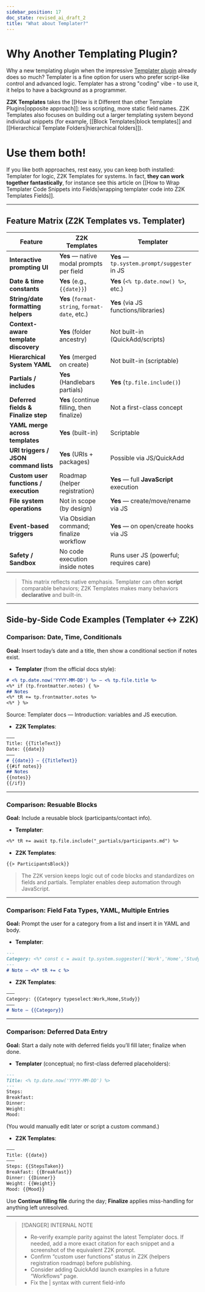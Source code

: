 ```yaml
---
sidebar_position: 17
doc_state: revised_ai_draft_2
title: "What about Templater?"
---
```



# Why Another Templating Plugin?
Why a new templating plugin when the impressive [Templater plugin](https://silentvoid13.github.io/Templater/) already does so much? Templater is a fine option for users who prefer script-like control and advanced logic. Templater has a strong "coding" vibe - to use it, it helps to have a background as a programmer. 

**Z2K Templates** takes the [[How is it Different than other Template Plugins|opposite approach]]: less scripting, more static field names. Z2K Templates also focuses on building out a larger templating system beyond individual snippets (for example, [[Block Templates|block templates]] and [[Hierarchical Template Folders|hierarchical folders]]).



# Use them both!
If you like both approaches, rest easy, you can keep both installed: Templater for logic, Z2K Templates for systems. In fact, **they can work together fantastically**, for instance see this article on [[How to Wrap Templater Code Snippets into Fields|wrapping templater code into Z2K Templates Fields]].




---

## Feature Matrix (Z2K Templates vs. Templater)

| Feature                               | **Z2K Templates**                              | **Templater**                                |
| ------------------------------------- | ---------------------------------------------- | -------------------------------------------- |
| **Interactive prompting UI**          | **Yes** — native modal prompts per field       | **Yes** — `tp.system.prompt/suggester` in JS |
| **Date & time constants**             | **Yes** (e.g., `{{date}}`)                     | **Yes** (`<% tp.date.now() %>`, etc.)        |
| **String/date formatting helpers**    | **Yes** (`format-string`, `format-date`, etc.) | **Yes** (via JS functions/libraries)         |
| **Context-aware template discovery**  | **Yes** (folder ancestry)                      | Not built-in (QuickAdd/scripts)              |
| **Hierarchical System YAML**          | **Yes** (merged on create)                     | Not built-in (scriptable)                    |
| **Partials / includes**               | **Yes** (Handlebars partials)                  | **Yes** (`tp.file.include()`)                |
| **Deferred fields & Finalize step**   | **Yes** (continue filling, then finalize)      | Not a first-class concept                    |
| **YAML merge across templates**       | **Yes** (built-in)                             | Scriptable                                   |
| **URI triggers / JSON command lists** | **Yes** (URIs + packages)                      | Possible via JS/QuickAdd                     |
| **Custom user functions / execution** | Roadmap (helper registration)                  | **Yes** — full **JavaScript** execution      |
| **File system operations**            | Not in scope (by design)                       | **Yes** — create/move/rename via JS          |
| **Event-based triggers**              | Via Obsidian command; finalize workflow        | **Yes** — on open/create hooks via JS        |
| **Safety / Sandbox**                  | No code execution inside notes                 | Runs user JS (powerful; requires care)       |

> This matrix reflects native emphasis. Templater can often **script** comparable behaviors; Z2K Templates makes many behaviors **declarative** and built-in.


---

## Side‑by‑Side Code Examples (Templater ↔ Z2K)

### Comparison: Date, Time, Conditionals

**Goal:** Insert today’s date and a title, then show a conditional section if notes exist.

- **Templater** (from the official docs style):

```md title="Example A - Templater.md"
# <% tp.date.now('YYYY-MM-DD') %> — <% tp.file.title %>
<%* if (tp.frontmatter.notes) { %>
## Notes
<%* tR += tp.frontmatter.notes %>
<%* } %>
```

Source: Templater docs — Introduction: variables and JS execution.

- **Z2K Templates**:

```md title="Example A - Z2K Templates.md"
–––
Title: {{TitleText}}
Date: {{date}}
–––
# {{date}} — {{TitleText}}
{{#if notes}}
## Notes
{{notes}}
{{/if}}
```

---

### Comparison: Resuable Blocks

**Goal:** Include a reusable block (participants/contact info).

- **Templater**:

```md title="Example B - Templater.md"
<%* tR += await tp.file.include("_partials/participants.md") %>
```

- **Z2K Templates**:

```md title="Example B - Z2K Templates.md"
{{> ParticipantsBlock}}
```

> The Z2K version keeps logic out of code blocks and standardizes on fields and partials. Templater enables deep automation through JavaScript.


---

### Comparison: Field Fata Types, YAML, Multiple Entries

**Goal:** Prompt the user for a category from a list and insert it in YAML and body.

- **Templater**:
```md title="Example C - Templater.md"
---
Category: <%* const c = await tp.system.suggester(['Work','Home','Study'], ['work','home','study']); tR += c %>
---
# Note — <%* tR += c %>
```

- **Z2K Templates**:
```md title="Example C - Z2K Templates.md"
–––
Category: {{Category typeselect:Work,Home,Study}}
–––
# Note — {{Category}}
```

---

### Comparison: Deferred Data Entry

**Goal:** Start a daily note with deferred fields you’ll fill later; finalize when done.

- **Templater** (conceptual; no first-class deferred placeholders):
```md title="Example D - Templater.md"
---
Title: <% tp.date.now('YYYY-MM-DD') %>
---
Steps: 
Breakfast: 
Dinner: 
Weight: 
Mood: 
```
(You would manually edit later or script a custom command.)

- **Z2K Templates**:
```md title="Example D - Z2K Templates.md"
–––
Title: {{date}}
–––
Steps: {{StepsTaken}}
Breakfast: {{Breakfast}}
Dinner: {{Dinner}}
Weight: {{Weight}}
Mood: {{Mood}}
```
Use **Continue filling file** during the day; **Finalize** applies miss-handling for anything left unresolved.

---

> [!DANGER] INTERNAL NOTE
>
> - Re‑verify example parity against the latest Templater docs. If needed, add a more exact citation for each snippet and a screenshot of the equivalent Z2K prompt.
> - Confirm “custom user functions” status in Z2K (helpers registration roadmap) before publishing.
> - Consider adding QuickAdd launch examples in a future “Workflows” page.
> - Fix the | syntax with current field-info

